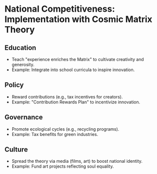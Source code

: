 # National Competitiveness: Implementation with Cosmic Matrix Theory

## Education
- Teach "experience enriches the Matrix" to cultivate creativity and generosity.
- Example: Integrate into school curricula to inspire innovation.

## Policy
- Reward contributions (e.g., tax incentives for creators).
- Example: "Contribution Rewards Plan" to incentivize innovation.

## Governance
- Promote ecological cycles (e.g., recycling programs).
- Example: Tax benefits for green industries.

## Culture
- Spread the theory via media (films, art) to boost national identity.
- Example: Fund art projects reflecting soul equality.
